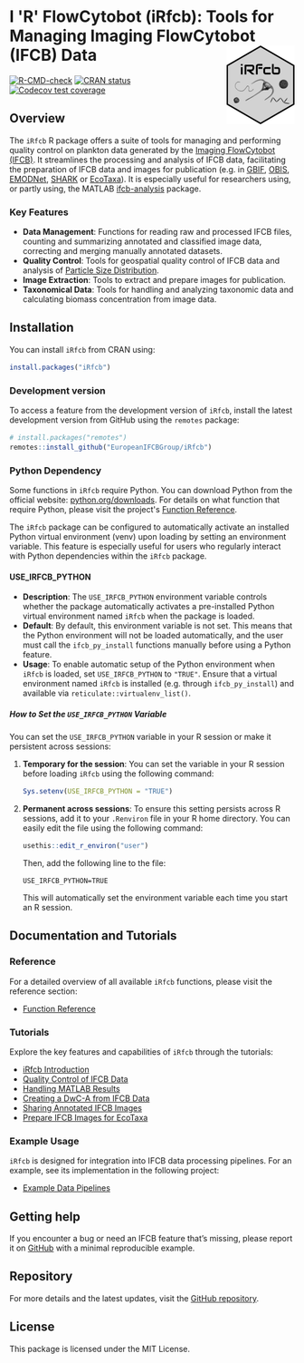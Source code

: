 # I 'R' FlowCytobot (iRfcb): Tools for Managing Imaging FlowCytobot (IFCB) Data <a href="https://europeanifcbgroup.github.io/iRfcb/"><img src="man/figures/logo.png" align="right" height="139" alt="iRfcb website" /></a>

[![R-CMD-check](https://github.com/EuropeanIFCBGroup/iRfcb/actions/workflows/r-cmd-check.yml/badge.svg?event=push)](https://github.com/EuropeanIFCBGroup/iRfcb/actions/workflows/r-cmd-check.yml)
[![CRAN status](https://www.r-pkg.org/badges/version/iRfcb)](https://CRAN.R-project.org/package=iRfcb)
[![Codecov test coverage](https://codecov.io/gh/EuropeanIFCBGroup/iRfcb/branch/main/graph/badge.svg)](https://app.codecov.io/gh/EuropeanIFCBGroup/iRfcb?branch=main)

## Overview

The `iRfcb` R package offers a suite of tools for managing and performing quality control on plankton data generated by the [Imaging FlowCytobot (IFCB)](https://mclanelabs.com/imaging-flowcytobot/). It streamlines the processing and analysis of IFCB data, facilitating the preparation of IFCB data and images for publication (e.g. in [GBIF](https://www.gbif.org/ipt), [OBIS](https://obis.org/), [EMODNet](https://emodnet.ec.europa.eu/en), [SHARK](https://shark.smhi.se/) or [EcoTaxa](https://ecotaxa.obs-vlfr.fr)). It is especially useful for researchers using, or partly using, the MATLAB [ifcb-analysis](https://github.com/hsosik/ifcb-analysis) package.

### Key Features

- **Data Management**: Functions for reading raw and processed IFCB files, counting and summarizing annotated and classified image data, correcting and merging manually annotated datasets.
- **Quality Control**: Tools for geospatial quality control of IFCB data and analysis of [Particle Size Distribution](https://github.com/kudelalab/PSD).
- **Image Extraction**: Tools to extract and prepare images for publication.
- **Taxonomical Data**: Tools for handling and analyzing taxonomic data and calculating biomass concentration from image data.

## Installation

You can install `iRfcb` from CRAN using:

```r
install.packages("iRfcb")
```

### Development version

To access a feature from the development version of `iRfcb`, install the latest development version from GitHub using the `remotes` package:

```r
# install.packages("remotes")
remotes::install_github("EuropeanIFCBGroup/iRfcb")
```

### Python Dependency

Some functions in `iRfcb` require Python. You can download Python from the official website: [python.org/downloads](https://www.python.org/downloads/). For details on what function that require Python, please visit the project's [Function Reference](https://europeanifcbgroup.github.io/iRfcb/reference/).

The `iRfcb` package can be configured to automatically activate an installed Python virtual environment (venv) upon loading by setting an environment variable. This feature is especially useful for users who regularly interact with Python dependencies within the `iRfcb` package.

#### USE_IRFCB_PYTHON

- **Description**: The `USE_IRFCB_PYTHON` environment variable controls whether the package automatically activates a pre-installed Python virtual environment named `iRfcb` when the package is loaded.
- **Default**: By default, this environment variable is not set. This means that the Python environment will not be loaded automatically, and the user must call the `ifcb_py_install` functions manually before using a Python feature.
- **Usage**: To enable automatic setup of the Python environment when `iRfcb` is loaded, set `USE_IRFCB_PYTHON` to `"TRUE"`. Ensure that a virtual environment named `iRfcb` is installed (e.g. through `ifcb_py_install`) and available via `reticulate::virtualenv_list()`.

##### How to Set the `USE_IRFCB_PYTHON` Variable

You can set the `USE_IRFCB_PYTHON` variable in your R session or make it persistent across sessions:

1. **Temporary for the session**: 
   You can set the variable in your R session before loading `iRfcb` using the following command:
   ```r
   Sys.setenv(USE_IRFCB_PYTHON = "TRUE")
   ```

2. **Permanent across sessions**:
   To ensure this setting persists across R sessions, add it to your `.Renviron` file in your R home directory. You can easily edit the file using the following command:
   ```r
   usethis::edit_r_environ("user")
   ```
   
   Then, add the following line to the file:
   ```text
   USE_IRFCB_PYTHON=TRUE
   ```
   This will automatically set the environment variable each time you start an R session.

## Documentation and Tutorials

### Reference

For a detailed overview of all available `iRfcb` functions, please visit the reference section:

- [Function Reference](https://europeanifcbgroup.github.io/iRfcb/reference/index.html)

### Tutorials

Explore the key features and capabilities of `iRfcb` through the tutorials:

- [iRfcb Introduction](https://europeanifcbgroup.github.io/iRfcb/articles/a-general-tutorial.html)
- [Quality Control of IFCB Data](https://europeanifcbgroup.github.io/iRfcb/articles/qc-tutorial.html)
- [Handling MATLAB Results](https://europeanifcbgroup.github.io/iRfcb/articles/matlab-tutorial.html)
- [Creating a DwC-A from IFCB Data](https://europeanifcbgroup.github.io/iRfcb/articles/dwca-tutorial.html)
- [Sharing Annotated IFCB Images](https://europeanifcbgroup.github.io/iRfcb/articles/image-export-tutorial.html)
- [Prepare IFCB Images for EcoTaxa](https://europeanifcbgroup.github.io/iRfcb/articles/ecotaxa-tutorial.html)

### Example Usage

`iRfcb` is designed for integration into IFCB data processing pipelines. For an example, see its implementation in the following project:

- [Example Data Pipelines](https://github.com/nodc-sweden/ifcb-data-pipeline)

## Getting help

If you encounter a bug or need an IFCB feature that’s missing, please report it on [GitHub](https://github.com/EuropeanIFCBGroup/iRfcb/issues) with a minimal reproducible example.

## Repository

For more details and the latest updates, visit the [GitHub repository](https://github.com/EuropeanIFCBGroup/iRfcb).

## License

This package is licensed under the MIT License.
